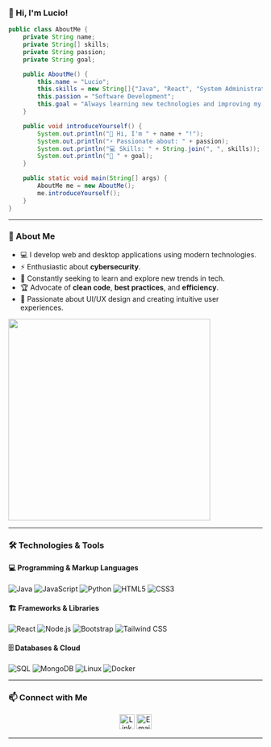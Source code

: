 ### 👋 Hi, I'm Lucio! 

```java
public class AboutMe {
    private String name;
    private String[] skills;
    private String passion;
    private String goal;

    public AboutMe() {
        this.name = "Lucio";
        this.skills = new String[]{"Java", "React", "System Administration", "Bootstrap", "Tailwind CSS"};
        this.passion = "Software Development";
        this.goal = "Always learning new technologies and improving my skills";
    }

    public void introduceYourself() {
        System.out.println("👋 Hi, I'm " + name + "!");
        System.out.println("⚡ Passionate about: " + passion);
        System.out.println("💻 Skills: " + String.join(", ", skills));
        System.out.println("🎯 " + goal);
    }

    public static void main(String[] args) {
        AboutMe me = new AboutMe();
        me.introduceYourself();
    }
}

```

---

### 🚀 About Me
- 💻 I develop web and desktop applications using modern technologies.
- ⚡ Enthusiastic about **cybersecurity**.
- 🎯 Constantly seeking to learn and explore new trends in tech.
- 🏆 Advocate of **clean code**, **best practices**, and **efficiency**.
- 🎨 Passionate about UI/UX design and creating intuitive user experiences.

<img src="https://media.giphy.com/media/du3J3cXyzhj75IOgvA/giphy.gif" width="400px" align="center" />

---

### 🛠️ Technologies & Tools

#### 💻 Programming & Markup Languages
![Java](https://img.shields.io/badge/Java-ED8B00?style=for-the-badge&logo=java&logoColor=white)
![JavaScript](https://img.shields.io/badge/JavaScript-F7DF1E?style=for-the-badge&logo=javascript&logoColor=black)
![Python](https://img.shields.io/badge/Python-3776AB?style=for-the-badge&logo=python&logoColor=white)
![HTML5](https://img.shields.io/badge/HTML5-E34F26?style=for-the-badge&logo=html5&logoColor=white)
![CSS3](https://img.shields.io/badge/CSS3-1572B6?style=for-the-badge&logo=css3&logoColor=white)

#### 🏗️ Frameworks & Libraries
![React](https://img.shields.io/badge/React-61DAFB?style=for-the-badge&logo=react&logoColor=black)
![Node.js](https://img.shields.io/badge/Node.js-339933?style=for-the-badge&logo=nodedotjs&logoColor=white)
![Bootstrap](https://img.shields.io/badge/Bootstrap-7952B3?style=for-the-badge&logo=bootstrap&logoColor=white)
![Tailwind CSS](https://img.shields.io/badge/Tailwind_CSS-38B2AC?style=for-the-badge&logo=tailwind-css&logoColor=white)

#### 🗄️ Databases & Cloud
![SQL](https://img.shields.io/badge/SQL-4479A1?style=for-the-badge&logo=postgresql&logoColor=white)
![MongoDB](https://img.shields.io/badge/MongoDB-47A248?style=for-the-badge&logo=mongodb&logoColor=white)
![Linux](https://img.shields.io/badge/Linux-FCC624?style=for-the-badge&logo=linux&logoColor=black)
![Docker](https://img.shields.io/badge/Docker-2496ED?style=for-the-badge&logo=docker&logoColor=white)

---

### 📫 Connect with Me
<p align="center">
  <a href="https://www.linkedin.com/in/lucio-nicolini-arriola-8a170522b/"><img src="https://www.vectorlogo.zone/logos/linkedin/linkedin-icon.svg" height="30" width="30" alt="LinkedIn"></a>
  <a href="mailto: lucionicoliniarriola@yahoo.com.ar"><img src="https://www.vectorlogo.zone/logos/yahoo/yahoo-tile.svg" height="30" width="30" alt="Email"></a>
</p>

---



